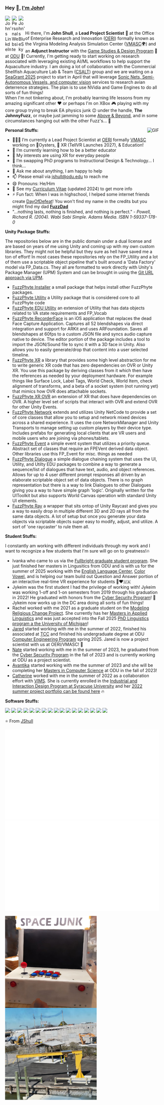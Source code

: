 ### Hey 👋, [I'm John](https://youtu.be/rY-Vs6r7Q8E)!

<a href="https://www.linkedin.com/in/xr-johnshull/">
  <img align="left" alt="John's LinkdeIn" width="22px" src="https://cdn.jsdelivr.net/npm/simple-icons@v3/icons/linkedin.svg" />
</a>
<a href="https://fuzzphyte.com">
  <img align="left" alt="Personal Website" width="22px" src="https://cdn.jsdelivr.net/npm/simple-icons@14.8.0/icons/html5.svg" />
</a>
<a href="https://bsky.app/profile/thejohnnyfuzz.bsky.social">
  <img align="left" alt="John's BlueSky" width="22px" src="https://cdn.jsdelivr.net/npm/simple-icons@14.8.0/icons/bluesky.svg" />
</a>

<br />
<br />

Hi there, I'm **John Shull**, a **Lead Project Scientist** :rocket: at the Office of Enterprise Research and Innovation ([OERI](https://oduinnovate.org/)) formally known as the Virginia Modeling Analysis Simulation Center ([VMASC](https://vmasc.org/)🌍) and an **Adjunct Instructor** with the [Game Studies & Design Program](https://www.odu.edu/academics/programs/undergraduate/game-studies-design) :space_invader: at [ODU](https://www.odu.edu) 🚀!  Currently, I'm getting ready to start working on research associated with leveraging existing AI/ML workflows to help support the Aquaculture industry. I am doing a lot of collaboration with the Commercial Shellfish Aquaculture Lab & Team ([CSALT](https://www.vims.edu/research/units/labgroups/csalt/)) group and we are waiting on a [SeaGrant 2025](https://vaseagrant.org/) project to start in April that will leverage [Sonic Nets, Semi-Autonomous Vessels, and computer vision](https://github.com/JShull/JShull/blob/main/NOAA_SubmissionNarrative.pdf) services to research avian deterrence strategies. The plan is to use NVidia and Game Engines to do all sorts of fun things! 
<br />
When I'm not tinkering about, I'm probably learning life lessons from my amazing significant other :heart: or perhaps I'm on XBox :video_game: playing with my core group trying to break EA physics junk 😉 under the handle, **The JohnnyFuzz**, or maybe just jamming to some [Above & Beyond](https://music.apple.com/us/artist/above-beyond/20318188), and in some circumstances hanging out with the other Fuzz's... :eyes:

  <img align="right" alt="GIF" src="https://media.giphy.com/media/szAb0eLo0zWBpFdgpz/giphy.gif" />

**Personal Stuffs:**

- 👨🏽‍💻 I’m currently a Lead Project Scientist at [OERI](https://oduinnovate.org/) formally [VMASC](https://www.vmasc.org/) working on :shell:Oysters, 🥽 XR (TellVR Launches 2027), & Education!
- 🌱 I’m currently learning how to be a better educator
- 🤔 My interests are using XR for everyday people
- 💼 I’m swapping PhD programs to Instructional Design & Technology... I think...
- 💬 Ask me about anything, I am happy to help
- 📫 Please email via jshull@odu.edu to reach me
- 😄 Pronouns: He/Him
- 📝 See my [Curriculum Vitae](https://github.com/JShull/JShull/blob/main/JShull_CV.pdf) (updated 2024) to get more info
- ⚡ Fun fact: When I was in highschool, I helped some internet friends create [DayOfDefeat](https://www.dayofdefeat.com/)! You won't find my name in the credits but you might find my dad **[FuzzDad](https://dayofdefeat.fandom.com/wiki/Glider)**
- "...nothing lasts, nothing is finished, and nothing is perfect." - *Powell, Richard R. (2004). Wabi Sabi Simple. Adams Media. ISBN 1-59337-178-0*

**Unity Package Stuffs:**

The repositories below are in the public domain under a dual license and are based on years of me using Unity and coming up with my own custom libraries. They might not be helpful but they sure as hell have saved me a ton of effort! In most cases these repositories rely on the FP_Utility and a lot of them use a scriptable object pipeline that's built around a 'Data Factory' model via FP_Data.cs. They all are formatted to work directly with Unity's Package Manager (UPM) System and can be brought in using the [Git URL approach via UPM](https://docs.unity3d.com/Manual/upm-ui-giturl.html).

- [FuzzPhyte Installer](https://github.com/JShull/FP_Installer) a small package that helps install other FuzzPhyte packages.
- [FuzzPhyte Utility](https://github.com/JShull/FP_Utility) a Utility package that is considered core to all FuzzPhyte code
- [FuzzPhyte EDU Utility](https://github.com/JShull/FP_Utility_EDU) an extension of Utility that has data objects related to VA state requirements and FP_Vocab
- [FuzzPhyte RecorderFace](https://github.com/JShull/FP_RecorderFace) is an iOS application that replaces the dead Face Capture Application. Captures all 52 blendshapes via direct integration and support for ARKit and uses ARFoundation. Saves all blendshapes at 60fps to a custom JSON file and syncs audio capture native to device. The editor portion of the package includes a tool to import the JSON/Sound file to sync it with a 3D face in Unity. Also allows you to easily generate/drop that content into a user selected timeline.
- [FuzzPhyte XR](https://github.com/JShull/FP_XR) a library that provides some high level abstraction for me to write generic XR code that has zero dependencies on OVR or Unity XR. You use this package by deriving classes from it which then have the references as needed by your deployment hardware. For example things like Surface Lock, Label Tags, World Check, World Item, check alignment of transforms, and a beta of a socket system (not running yet) that mimics how OVR does attachable sockets.
- [FuzzPhyte XR OVR](https://github.com/JShull/FP_XR_OVR) an extension of XR that does have dependencies on OVR. A higher level set of scripts that interact with OVR and extend OVR for other Unity Events.
- [FuzzPhyte Network](https://github.com/JShull/FP_Network) extends and utilizes Unity NetCode to provide a set of core classes that allow you to setup and network mixed devices across a shared experience. It uses the core NetworkManager and Unity Transports to manage setting up custom players by their device type. Includes prefabs for generating local clients that are VR users and mobile users who are joining via phones/tablets.
- [FuzzPhyte Event](https://github.com/JShull/FP_Event) a simple event system that utilizes a priority queue. Abstract set of classes that require an FPEVent derived data object. Other libraries use this FP_Event for misc. things as needed
- [FuzzPhyte Dialogue](https://github.com/JShull/FP_Dialogue) a simple dialogue chaining system that uses the UI, Utility, and Utilty EDU packages to combine a way to generate a sequence/list of dialogues that have text, audio, and object references. Allows for up to 4 user different prompt responses all driven by an elaborate scriptable object set of data objects. There is no graph representation but there is a way to link Dialogues to other Dialogues giving you a way to have simple graph 'logic'. Originally written for the UIToolkit but also supports World Canvas operation with standard Unity UI elements.
- [FuzzPhyte Ray](https://github.com/JShull/FP_Ray) a wrapper that sits ontop of Unity Raycast and gives you a way to easily drop in multiple different 3D and 2D rays all from the same data objects. A lot of setup but once you generate your data objects via scriptable objects super easy to modify, adjust, and utilize. A sort of 'one raycaster' to rule them all. 

**Student Stuffs:**

I constantly am working with different individuals through my work and I want to recognize a few students that I'm sure will go on to greatness!:fire:
- Ivanka who came to us via the [Fullbright graduate student program](https://us.fulbrightonline.org/fulbright-us-student-program). She just finished her masters in Lingusitics from ODU and is with us for the summer of 2025 working with the [English Language Center](https://www.odu.edu/english-language-center), [Color Vowel](https://www.colorvowel.com), and is helping our team build out Question and Answer portion of an interactive real-time VR experience for students 🥽❤️🇺🇦
- Jykeim was the first student I had the privilege of working with! Jykeim was working 1-off and 1-on semesters from 2019 through his graduation in 2022! He graduated with honors from the [Cyber Security Program](https://www.odu.edu/academics/programs/undergraduate/cybersecurity)! :partying_face: Jykeim now works up in the DC area doing all sorts of fun things!
- Rachel worked with me 2021 as a graduate student on the [Modeling Religious Change Project](https://mindandculture.org/projects/modeling-social-systems/modeling-religious-change/). She currently has her [Masters in Applied Linguistics](https://www.odu.edu/academics/programs/masters/applied-linguistics) and was just accepted into the Fall 2025 [PhD Linguistics program a the University of Michigan](https://lsa.umich.edu/linguistics)!
- [Jared](https://github.com/BaconStrps) started working with me in the summer of 2022, finished his associated at [TCC](https://www.tcc.edu/programs/transfer/old-dominion-university/) and finished his undergraduate degree at ODU  [Computer Engineering Program](https://www.odu.edu/academics/programs/undergraduate/computer-engineering) spring 2025. Jared is now a project scientist with us at OERI/VMASC! 🎉 
- [Nate](https://github.com/nhallen272) started working with me in the summer of 2023, he graduated from the [Cyber Security Program](https://www.odu.edu/academics/programs/undergraduate/cybersecurity) in the fall of 2023 and is currently working at ODU as a project scientist.
- [Avantika](https://github.com/AvantikaMittapally53) started working with me the summer of 2023 and she will be completing her [Masters in Computer Science](https://www.odu.edu/academics/programs/masters/computer-science) at ODU in the fall of 2023!
- [Catherine](https://github.com/catowens) worked with me in the summer of 2022 as a collaboration effort with [VIMS](https://www.vims.edu/). She is currently enrolled in the [Industrial and Interaction Design Program at Syracuse University](https://vpa.syr.edu/academics/design/programs/industrial-interaction-design-bid/) and her [2022 summer project portfolio can be found here](https://catowensdesign.myportfolio.com/vims-x-odu-vmasc-internship) :fire:

**Software Stuffs:**  

<code><img height="32" src="https://cdn.jsdelivr.net/npm/simple-icons@7.7.0/icons/csharp.svg"></code>
<code><img height="32" src="https://cdn.jsdelivr.net/npm/simple-icons@7.7.0/icons/arduino.svg"></code>
<code><img height="32" src="https://cdn.jsdelivr.net/npm/simple-icons@7.7.0/icons/python.svg"></code>
<code><img height="32" src="https://cdn.jsdelivr.net/npm/simple-icons@7.7.0/icons/meta.svg"></code>
<code><img height="32" src="https://cdn.jsdelivr.net/npm/simple-icons@7.7.0/icons/markdown.svg"></code>
<code><img height="32" src="https://cdn.jsdelivr.net/npm/simple-icons@7.7.0/icons/unity.svg"></code>
<code><img height="32" src="https://cdn.jsdelivr.net/npm/simple-icons@7.7.0/icons/git.svg"></code>
<code><img height="32" src="https://cdn.jsdelivr.net/npm/simple-icons@7.7.0/icons/azuredevops.svg"></code>
<code><img height="32" src="https://cdn.jsdelivr.net/npm/simple-icons@7.7.0/icons/amazondynamodb.svg"></code>
<code><img height="32" src="https://cdn.jsdelivr.net/npm/simple-icons@7.7.0/icons/linux.svg"></code>
<code><img height="32" src="https://cdn.jsdelivr.net/npm/simple-icons@7.7.0/icons/ios.svg"></code>
<code><img height="32" src="https://cdn.jsdelivr.net/npm/simple-icons@7.7.0/icons/microsoft.svg"></code>
<code><img height="32" src="https://cdn.jsdelivr.net/npm/simple-icons@7.7.0/icons/autodesk.svg"></code>
<code><img height="32" src="https://cdn.jsdelivr.net/npm/simple-icons@7.7.0/icons/adobeillustrator.svg"></code>
<code><img height="32" src="https://cdn.jsdelivr.net/npm/simple-icons@7.7.0/icons/visualstudiocode.svg"></code>
<code><img height="32" src="https://cdn.jsdelivr.net/npm/simple-icons@7.7.0/icons/apachekafka.svg"></code>
<code><img height="32" src="https://cdn.jsdelivr.net/npm/simple-icons@7.7.0/icons/steam.svg"></code>

⭐️ From [JShull](https://github.com/JShull)

![John's GitHub Stats](https://github.com/JShull/github-stats/blob/master/generated/overview.svg#gh-dark-mode-only)
![John's GitHub Language](https://github.com/JShull/github-stats/blob/master/generated/languages.svg#gh-dark-mode-only)

<a href="https://lumalabs.ai/embed/835864e9-1dab-4436-a53f-f3e4b50d65a3?mode=slf&background=%230091ff&color=%23FFFFFF&showTitle=true&loadBg=true&logoPosition=bottom-left&infoPosition=bottom-right&cinematicVideo=undefined&showMenu=false"><img align="left" alt="Custom Arcade Cabinet Built around a Laptop" height="300px" src="https://github.com/JShull/JShull/blob/main/SpaceJunk.JPG"/></a>
<a href="https://lumalabs.ai/embed/3704305b-d146-4701-b25d-c0f3933336e8?mode=sparkles&background=%231abaff&color=%23000000&showTitle=true&loadBg=true&logoPosition=bottom-left&infoPosition=bottom-right&cinematicVideo=undefined&showMenu=false"><img align="left" alt="OERI Willoughby Spit Boat Ramp Research Location" height="300px" src="https://github.com/JShull/JShull/blob/main/GitHubLuma_Willoughby.PNG"/></a>

<br />
<br />

